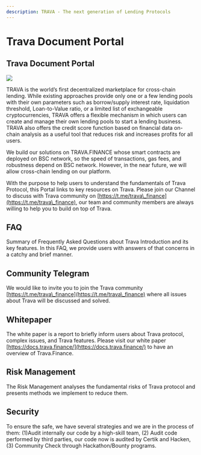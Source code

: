 ```yaml
---
description: TRAVA - The next generation of Lending Protocols
---
```


# Trava Document Portal

## **Trava Document Portal**

![](https://lh3.googleusercontent.com/newaKzFx29fEKYMGdsZWDYw-1Sh8KOIx7iUYW3TrHeOHNCBsGvr749gf9MsHhDPhogEI13Y0QM0OH40caksX8dYUiOjS4tOwFYvaShZbZdS-0ZvbtqDbBZZqQe8GC2UmItHSxO1m=s0)

TRAVA is the world’s first decentralized marketplace for cross-chain lending. While existing approaches provide only one or a few lending pools with their own parameters such as borrow/supply interest rate, liquidation threshold, Loan-to-Value ratio, or a limited list of exchangeable cryptocurrencies, TRAVA offers a flexible mechanism in which users can create and manage their own lending pools to start a lending business. TRAVA also offers the credit score function based on financial data on-chain analysis as a useful tool that reduces risk and increases profits for all users.

We build our solutions on TRAVA.FINANCE whose smart contracts are deployed on BSC network, so the speed of transactions, gas fees, and robustness depend on BSC network. However, in the near future, we will allow cross-chain lending on our platform.

With the purpose to help users to understand the fundamentals of Trava Protocol,  this Portal links to key resources on Trava. Please join our Channel to discuss with Trava community on [https://t.me/trava\_finance](https://t.me/trava\_finance), our team and community members are always willing to help you to build on top of Trava.&#x20;

## **FAQ**

Summary of Frequently Asked Questions about Trava Introduction and its key features. In this FAQ, we provide users with answers of that concerns in a catchy and brief manner.

## **Community Telegram**

We would like to invite you to join the Trava community [https://t.me/trava\_finance](https://t.me/trava\_finance) where all issues about Trava will be discussed and solved.

## **Whitepaper**

The white paper is a report to briefly inform users about Trava protocol, complex issues, and Trava features. Please visit our white paper [https://docs.trava.finance/](https://docs.trava.finance/) to have an overview of Trava.Finance.

## **Risk Management**

The Risk Management analyses the fundamental risks of Trava protocol and presents methods we implement to reduce them.&#x20;

## **Security**

To ensure the safe, we have several strategies and we are in the process of them: (1)Audit internally our code by a high-skill team, (2) Audit code performed by third parties, our code now is audited by Certik and Hacken, (3) Community Check through Hackathon/Bounty programs. &#x20;
